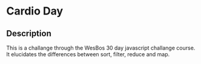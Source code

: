 # Cardio Day

## Description 
This is a challange through the WesBos 30 day javascript challange course. It elucidates the differences between sort, filter, reduce and map.